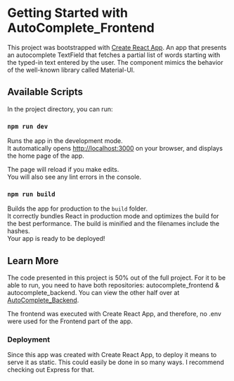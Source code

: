 # Getting Started with AutoComplete_Frontend

This project was bootstrapped with [Create React App](https://github.com/facebook/create-react-app).
An app that presents an autocomplete TextField that fetches a partial list of words starting with the typed-in text entered by the user. The component mimics the behavior of the well-known library called Material-UI.

## Available Scripts

In the project directory, you can run:

### `npm run dev`

Runs the app in the development mode.\
It automatically opens [http://localhost:3000](http://localhost:3000) on your browser, and displays the home page of the app.

The page will reload if you make edits.\
You will also see any lint errors in the console.

### `npm run build`

Builds the app for production to the `build` folder.\
It correctly bundles React in production mode and optimizes the build for the best performance.
The build is minified and the filenames include the hashes.\
Your app is ready to be deployed!

## Learn More

The code presented in this project is 50% out of the full project. For it to be able to run, you need to have both repositories: autocomplete_frontend & autocomplete_backend. You can view the other half over at [AutoComplete_Backend](https://https://github.com/talkohavy/autocomplete_backend).

The frontend was executed with Create React App, and therefore, no .env were used for the Frontend part of the app.

### Deployment

Since this app was created with Create React App, to deploy it means to serve it as static. This could easily be done in so many ways. I recommend checking out Express for that.